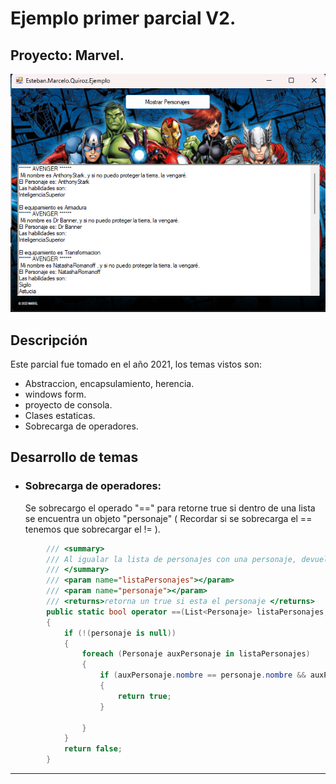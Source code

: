 # Ejemplo primer parcial V2. 


## Proyecto: Marvel.
![C#](./img_proyecto/ejemplo_parcial.png)


## Descripción
Este parcial fue tomado en el año 2021, los temas vistos son:
- Abstraccion, encapsulamiento, herencia.
- windows form.
- proyecto de consola.
- Clases estaticas.
- Sobrecarga de operadores.

## Desarrollo de temas


- ### Sobrecarga de operadores:
    Se sobrecargo el operado "==" para retorne true si dentro de una lista se encuentra un objeto "personaje" ( Recordar si se sobrecarga el == tenemos que sobrecargar el != ).

~~~ C# (lenguaje en el que esta escrito)
        /// <summary>
        /// Al igualar la lista de personajes con una personaje, devuelve si esta el personaje
        /// </summary>
        /// <param name="listaPersonajes"></param>
        /// <param name="personaje"></param>
        /// <returns>retorna un true si esta el personaje </returns>
        public static bool operator ==(List<Personaje> listaPersonajes, Personaje personaje)
        {
            if (!(personaje is null))
            {
                foreach (Personaje auxPersonaje in listaPersonajes)
                {
                    if (auxPersonaje.nombre == personaje.nombre && auxPersonaje.GetType() == personaje.GetType())
                    {
                        return true;
                    }

                }
            }
            return false;
        }
~~~



---